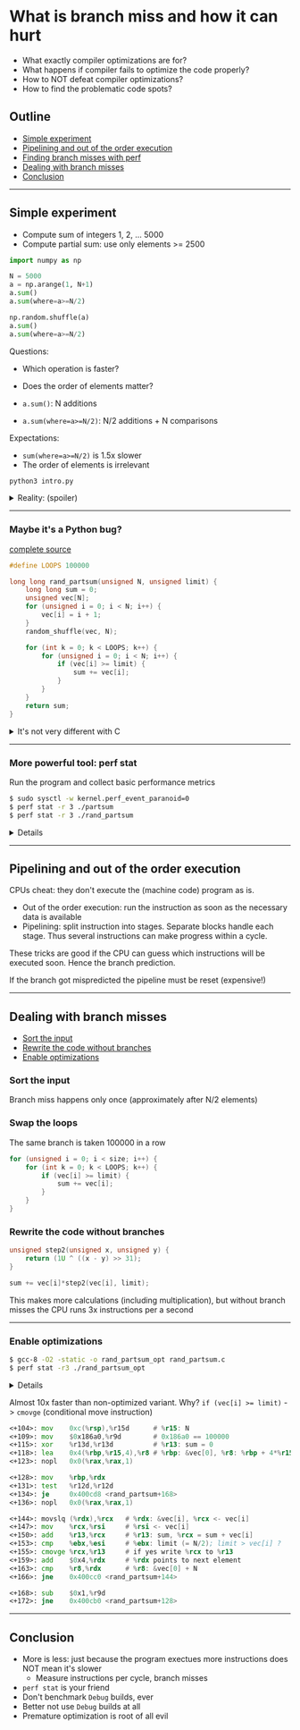 # What is branch miss and how it can hurt

* What exactly compiler optimizations are for?
* What happens if compiler fails to optimize the code properly?
* How to NOT defeat compiler optimizations?
* How to find the problematic code spots?

## Outline

* [Simple experiment](#simple-experiment)
* [Pipelining and out of the order execution](#pipelining-and-out-of-the-order-execution)
* [Finding branch misses with perf](#finding-branch-misses-with-perf)
* [Dealing with branch misses](#dealing-with-branch-misses)
* [Conclusion](#conclusion)

---

## Simple experiment

* Compute sum of integers 1, 2, ... 5000
* Compute partial sum: use only elements >= 2500

```python
import numpy as np

N = 5000
a = np.arange(1, N+1)
a.sum()
a.sum(where=a>=N/2)

np.random.shuffle(a)
a.sum()
a.sum(where=a>=N/2)
```

Questions:
* Which operation is faster?
* Does the order of elements matter? 

* `a.sum()`:     N additions
* `a.sum(where=a>=N/2)`: N/2 additions + N comparisons

Expectations: 
* `sum(where=a>=N/2)` is 1.5x slower
* The order of elements is irrelevant

```bash
python3 intro.py
```
<details>
<summary>Reality: (spoiler)</summary>

```
ordered all     : 1+2+...+5000     : 0.613 sec
ordered partial : >= 2500          : 1.184 sec
shuffled all    : 1839+1022+...+1299: 0.639 sec
shuffled partial: >= 2500          : 3.647 sec
```

Conditional sum is ~ 3 -- 6x slower with shuffled array. Why?
</details>

---

### Maybe it's a Python bug?

[complete source](rand_partsum.c)

```c
#define LOOPS 100000

long long rand_partsum(unsigned N, unsigned limit) {
	long long sum = 0;
	unsigned vec[N];
	for (unsigned i = 0; i < N; i++) {
		vec[i] = i + 1;
	}
	random_shuffle(vec, N);

	for (int k = 0; k < LOOPS; k++) {
		for (unsigned i = 0; i < N; i++) {
			if (vec[i] >= limit) {
				sum += vec[i];
			}
		}
	}
	return sum;
}
```

<details>
<summary>It's not very different with C</summary>

```bash
$ gcc-8 -O0 -static -o rand_partsum rand_partsum.c
$ time ./rand_partsum
real	0m3,457s
user	0m3,411s
sys	0m0,004s
```

```bash
$ gcc-8 -O0 -static -o partsum partsum.c 
$ time ./partsum
real	0m1,319s
user	0m1,302s
sys	0m0,000s
```
</details>

---

### More powerful tool: perf stat

Run the program and collect basic performance metrics

```bash
$ sudo sysctl -w kernel.perf_event_paranoid=0
$ perf stat -r 3 ./partsum
$ perf stat -r 3 ./rand_partsum
```

<details>
<pre>
 Performance counter stats for './partsum' (3 runs):

          1 272,01 msec task-clock                #    0,985 CPUs utilized            ( +-  0,08% )
                 5      context-switches          #    0,004 K/sec                    ( +- 12,50% )
                 0      cpu-migrations            #    0,000 K/sec                    ( +-100,00% )
                28      page-faults               #    0,022 K/sec                    ( +-  1,18% )
     3 553 269 510      cycles                    #    2,793 GHz                      ( +-  0,08% )
     5 753 454 730      instructions              #    1,62  insn per cycle           ( +-  0,00% )
     1 000 692 747      branches                  #  786,701 M/sec                    ( +-  0,00% )
           272 136      branch-misses             #    0,03% of all branches          ( +-  2,12% )

           1,29187 +- 0,00355 seconds time elapsed  ( +-  0,27% )
</pre>

<pre>
 Performance counter stats for './rand_partsum' (3 runs):

          3 203,43 msec task-clock                #    0,995 CPUs utilized            ( +-  0,16% )
                11      context-switches          #    0,003 K/sec                    ( +-  5,25% )
                 0      cpu-migrations            #    0,000 K/sec                    ( +-100,00% )
                28      page-faults               #    0,009 K/sec                  
     8 948 550 001      cycles                    #    2,793 GHz                      ( +-  0,16% )
     5 757 979 488      instructions              #    0,64  insn per cycle           ( +-  0,01% )
     1 001 672 449      branches                  #  312,688 M/sec                    ( +-  0,01% )
       179 510 980      branch-misses             #   <b>17,92%</b> of all branches          ( +-  0,09% )

           3,21938 +- 0,00910 seconds time elapsed  ( +-  0,28% )
</pre>
</details>

---


## Pipelining and out of the order execution

CPUs cheat: they don't execute the (machine code) program as is.

* Out of the order execution: run the instruction as soon as the necessary data is available
* Pipelining: split instruction into stages. Separate blocks handle each stage.
  Thus several instructions can make progress within a cycle.

These tricks are good if the CPU can guess which instructions will be executed soon.
Hence the branch prediction.

If the branch got mispredicted the pipeline must be reset (expensive!)


---


## Dealing with branch misses

* [Sort the input](#sort-the-input)
* [Rewrite the code without branches](#rewrite-the-code-without-branches)
* [Enable optimizations](#enable-optimizations)

### Sort the input

Branch miss happens only once (approximately after N/2 elements)

### Swap the loops

The same branch is taken 100000 in a row

```c
for (unsigned i = 0; i < size; i++) {
	for (int k = 0; k < LOOPS; k++) {
		if (vec[i] >= limit) {
			sum += vec[i];
		}
	}
}
```

### Rewrite the code without branches

```c
unsigned step2(unsigned x, unsigned y) {
    return (1U ^ ((x - y) >> 31);
}

sum += vec[i]*step2(vec[i], limit);
```

This makes more calculations (including multiplication), but without
branch misses the CPU runs 3x instructions per a second

---

### Enable optimizations

```bash
$ gcc-8 -O2 -static -o rand_partsum_opt rand_partsum.c
$ perf stat -r3 ./rand_partsum_opt
```

<details>

<pre>

 Performance counter stats for './rand_partsum_opt' (3 runs):

            370,13 msec task-clock                #    0,971 CPUs utilized            ( +-  1,24% )
                 5      context-switches          #    0,014 K/sec                    ( +- 16,54% )
                 0      cpu-migrations            #    0,001 K/sec                    ( +-100,00% )
                28      page-faults               #    0,077 K/sec                    ( +-  1,18% )
     1 032 315 732      cycles                    #    2,789 GHz                      ( +-  1,31% )
     4 002 103 254      instructions              #    3,88  insn per cycle           ( +-  0,00% )
       500 476 292      branches                  # 1352,179 M/sec                    ( +-  0,00% )
           109 957      branch-misses             #    0,02% of all branches          ( +-  0,14% )

           0,38122 +- 0,00428 seconds time elapsed  ( +-  1,12% )
</pre>
<pre>
 Performance counter stats for './partsum_opt' (3 runs):

            373,75 msec task-clock                #    0,973 CPUs utilized            ( +-  0,57% )
                 4      context-switches          #    0,012 K/sec                    ( +- 15,38% )
                 0      cpu-migrations            #    0,000 K/sec                  
                28      page-faults               #    0,076 K/sec                    ( +-  1,18% )
     1 038 527 951      cycles                    #    2,779 GHz                      ( +-  0,21% )
     4 001 546 307      instructions              #    3,85  insn per cycle           ( +-  0,00% )
       500 316 183      branches                  # 1338,640 M/sec                    ( +-  0,00% )
           109 015      branch-misses             #    0,02% of all branches          ( +-  0,23% )

           0,38415 +- 0,00238 seconds time elapsed  ( +-  0,62% )

</pre>
 </details>

Almost 10x faster than non-optimized variant. Why?
`if (vec[i] >= limit)` -> `cmovge` (conditional move instruction)

```asm
<+104>:	mov    0xc(%rsp),%r15d      # %r15: N
<+109>:	mov    $0x186a0,%r9d        # 0x186a0 == 100000
<+115>:	xor    %r13d,%r13d          # %r13: sum = 0
<+118>:	lea    0x4(%rbp,%r15,4),%r8 # %rbp: &vec[0], %r8: %rbp + 4*%r15 + 4 = &vec[0] + N
<+123>:	nopl   0x0(%rax,%rax,1)

<+128>:	mov    %rbp,%rdx
<+131>:	test   %r12d,%r12d
<+134>:	je     0x400cd8 <rand_partsum+168>
<+136>:	nopl   0x0(%rax,%rax,1)

<+144>:	movslq (%rdx),%rcx   # %rdx: &vec[i], %rcx <- vec[i] 
<+147>:	mov    %rcx,%rsi     # %rsi <- vec[i]
<+150>:	add    %r13,%rcx     # %r13: sum, %rcx = sum + vec[i]
<+153>:	cmp    %ebx,%esi     # %ebx: limit (= N/2); limit > vec[i] ?
<+155>:	cmovge %rcx,%r13     # if yes write %rcx to %r13
<+159>:	add    $0x4,%rdx     # %rdx points to next element
<+163>:	cmp    %r8,%rdx      # %r8: &vec[0] + N
<+166>:	jne    0x400cc0 <rand_partsum+144>

<+168>:	sub    $0x1,%r9d
<+172>:	jne    0x400cb0 <rand_partsum+128>
```

---

## Conclusion

* More is less: just because the program exectues more instructions does NOT mean it's slower
  - Measure instructions per cycle, branch misses
* `perf stat` is your friend
* Don't benchmark `Debug` builds, ever
* Better not use `Debug` builds at all
* Premature optimization is root of all evil
